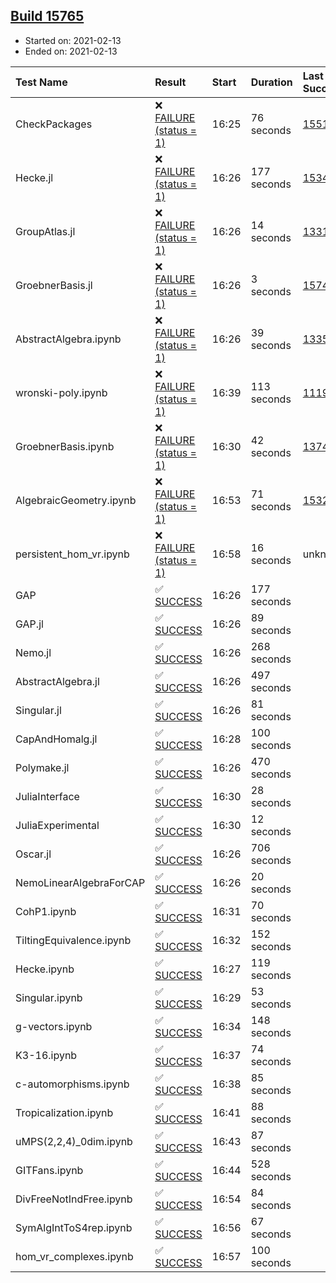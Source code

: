 ## [Build 15765](https://oscarci.mathematik.uni-kl.de/job/oscar/15765/)

* Started on: 2021-02-13
* Ended on: 2021-02-13

| Test Name    | Result | Start | Duration | Last Success | First Failure |
|:-------------|:-------|:------|:---------|:-------------|:--------------|
| CheckPackages | ❌ [FAILURE (status = 1)](https://oscarci.mathematik.uni-kl.de/job/oscar/15765/artifact/logs/build-15765/CheckPackages.log) | 16:25 | 76 seconds | [15514](https://oscarci.mathematik.uni-kl.de/job/oscar/15514/) | [15515](https://oscarci.mathematik.uni-kl.de/job/oscar/15515/) |
| Hecke.jl | ❌ [FAILURE (status = 1)](https://oscarci.mathematik.uni-kl.de/job/oscar/15765/artifact/logs/build-15765/Hecke.jl.log) | 16:26 | 177 seconds | [15344](https://oscarci.mathematik.uni-kl.de/job/oscar/15344/) | [15348](https://oscarci.mathematik.uni-kl.de/job/oscar/15348/) |
| GroupAtlas.jl | ❌ [FAILURE (status = 1)](https://oscarci.mathematik.uni-kl.de/job/oscar/15765/artifact/logs/build-15765/GroupAtlas.jl.log) | 16:26 | 14 seconds | [13311](https://oscarci.mathematik.uni-kl.de/job/oscar/13311/) | [13312](https://oscarci.mathematik.uni-kl.de/job/oscar/13312/) |
| GroebnerBasis.jl | ❌ [FAILURE (status = 1)](https://oscarci.mathematik.uni-kl.de/job/oscar/15765/artifact/logs/build-15765/GroebnerBasis.jl.log) | 16:26 | 3 seconds | [15745](https://oscarci.mathematik.uni-kl.de/job/oscar/15745/) | [15746](https://oscarci.mathematik.uni-kl.de/job/oscar/15746/) |
| AbstractAlgebra.ipynb | ❌ [FAILURE (status = 1)](https://oscarci.mathematik.uni-kl.de/job/oscar/15765/artifact/logs/build-15765/AbstractAlgebra.ipynb.log) | 16:26 | 39 seconds | [13355](https://oscarci.mathematik.uni-kl.de/job/oscar/13355/) | [13356](https://oscarci.mathematik.uni-kl.de/job/oscar/13356/) |
| wronski-poly.ipynb | ❌ [FAILURE (status = 1)](https://oscarci.mathematik.uni-kl.de/job/oscar/15765/artifact/logs/build-15765/wronski-poly.ipynb.log) | 16:39 | 113 seconds | [11192](https://oscarci.mathematik.uni-kl.de/job/oscar/11192/) | [11193](https://oscarci.mathematik.uni-kl.de/job/oscar/11193/) |
| GroebnerBasis.ipynb | ❌ [FAILURE (status = 1)](https://oscarci.mathematik.uni-kl.de/job/oscar/15765/artifact/logs/build-15765/GroebnerBasis.ipynb.log) | 16:30 | 42 seconds | [13748](https://oscarci.mathematik.uni-kl.de/job/oscar/13748/) | [13749](https://oscarci.mathematik.uni-kl.de/job/oscar/13749/) |
| AlgebraicGeometry.ipynb | ❌ [FAILURE (status = 1)](https://oscarci.mathematik.uni-kl.de/job/oscar/15765/artifact/logs/build-15765/AlgebraicGeometry.ipynb.log) | 16:53 | 71 seconds | [15322](https://oscarci.mathematik.uni-kl.de/job/oscar/15322/) | [15323](https://oscarci.mathematik.uni-kl.de/job/oscar/15323/) |
| persistent_hom_vr.ipynb | ❌ [FAILURE (status = 1)](https://oscarci.mathematik.uni-kl.de/job/oscar/15765/artifact/logs/build-15765/persistent_hom_vr.ipynb.log) | 16:58 | 16 seconds | unknown | unknown |
| GAP | ✅ [SUCCESS](https://oscarci.mathematik.uni-kl.de/job/oscar/15765/artifact/logs/build-15765/GAP.log) | 16:26 | 177 seconds |  |  |
| GAP.jl | ✅ [SUCCESS](https://oscarci.mathematik.uni-kl.de/job/oscar/15765/artifact/logs/build-15765/GAP.jl.log) | 16:26 | 89 seconds |  |  |
| Nemo.jl | ✅ [SUCCESS](https://oscarci.mathematik.uni-kl.de/job/oscar/15765/artifact/logs/build-15765/Nemo.jl.log) | 16:26 | 268 seconds |  |  |
| AbstractAlgebra.jl | ✅ [SUCCESS](https://oscarci.mathematik.uni-kl.de/job/oscar/15765/artifact/logs/build-15765/AbstractAlgebra.jl.log) | 16:26 | 497 seconds |  |  |
| Singular.jl | ✅ [SUCCESS](https://oscarci.mathematik.uni-kl.de/job/oscar/15765/artifact/logs/build-15765/Singular.jl.log) | 16:26 | 81 seconds |  |  |
| CapAndHomalg.jl | ✅ [SUCCESS](https://oscarci.mathematik.uni-kl.de/job/oscar/15765/artifact/logs/build-15765/CapAndHomalg.jl.log) | 16:28 | 100 seconds |  |  |
| Polymake.jl | ✅ [SUCCESS](https://oscarci.mathematik.uni-kl.de/job/oscar/15765/artifact/logs/build-15765/Polymake.jl.log) | 16:26 | 470 seconds |  |  |
| JuliaInterface | ✅ [SUCCESS](https://oscarci.mathematik.uni-kl.de/job/oscar/15765/artifact/logs/build-15765/JuliaInterface.log) | 16:30 | 28 seconds |  |  |
| JuliaExperimental | ✅ [SUCCESS](https://oscarci.mathematik.uni-kl.de/job/oscar/15765/artifact/logs/build-15765/JuliaExperimental.log) | 16:30 | 12 seconds |  |  |
| Oscar.jl | ✅ [SUCCESS](https://oscarci.mathematik.uni-kl.de/job/oscar/15765/artifact/logs/build-15765/Oscar.jl.log) | 16:26 | 706 seconds |  |  |
| NemoLinearAlgebraForCAP | ✅ [SUCCESS](https://oscarci.mathematik.uni-kl.de/job/oscar/15765/artifact/logs/build-15765/NemoLinearAlgebraForCAP.log) | 16:26 | 20 seconds |  |  |
| CohP1.ipynb | ✅ [SUCCESS](https://oscarci.mathematik.uni-kl.de/job/oscar/15765/artifact/logs/build-15765/CohP1.ipynb.log) | 16:31 | 70 seconds |  |  |
| TiltingEquivalence.ipynb | ✅ [SUCCESS](https://oscarci.mathematik.uni-kl.de/job/oscar/15765/artifact/logs/build-15765/TiltingEquivalence.ipynb.log) | 16:32 | 152 seconds |  |  |
| Hecke.ipynb | ✅ [SUCCESS](https://oscarci.mathematik.uni-kl.de/job/oscar/15765/artifact/logs/build-15765/Hecke.ipynb.log) | 16:27 | 119 seconds |  |  |
| Singular.ipynb | ✅ [SUCCESS](https://oscarci.mathematik.uni-kl.de/job/oscar/15765/artifact/logs/build-15765/Singular.ipynb.log) | 16:29 | 53 seconds |  |  |
| g-vectors.ipynb | ✅ [SUCCESS](https://oscarci.mathematik.uni-kl.de/job/oscar/15765/artifact/logs/build-15765/g-vectors.ipynb.log) | 16:34 | 148 seconds |  |  |
| K3-16.ipynb | ✅ [SUCCESS](https://oscarci.mathematik.uni-kl.de/job/oscar/15765/artifact/logs/build-15765/K3-16.ipynb.log) | 16:37 | 74 seconds |  |  |
| c-automorphisms.ipynb | ✅ [SUCCESS](https://oscarci.mathematik.uni-kl.de/job/oscar/15765/artifact/logs/build-15765/c-automorphisms.ipynb.log) | 16:38 | 85 seconds |  |  |
| Tropicalization.ipynb | ✅ [SUCCESS](https://oscarci.mathematik.uni-kl.de/job/oscar/15765/artifact/logs/build-15765/Tropicalization.ipynb.log) | 16:41 | 88 seconds |  |  |
| uMPS(2,2,4)_0dim.ipynb | ✅ [SUCCESS](https://oscarci.mathematik.uni-kl.de/job/oscar/15765/artifact/logs/build-15765/uMPS-2-2-4-_0dim.ipynb.log) | 16:43 | 87 seconds |  |  |
| GITFans.ipynb | ✅ [SUCCESS](https://oscarci.mathematik.uni-kl.de/job/oscar/15765/artifact/logs/build-15765/GITFans.ipynb.log) | 16:44 | 528 seconds |  |  |
| DivFreeNotIndFree.ipynb | ✅ [SUCCESS](https://oscarci.mathematik.uni-kl.de/job/oscar/15765/artifact/logs/build-15765/DivFreeNotIndFree.ipynb.log) | 16:54 | 84 seconds |  |  |
| SymAlgIntToS4rep.ipynb | ✅ [SUCCESS](https://oscarci.mathematik.uni-kl.de/job/oscar/15765/artifact/logs/build-15765/SymAlgIntToS4rep.ipynb.log) | 16:56 | 67 seconds |  |  |
| hom_vr_complexes.ipynb | ✅ [SUCCESS](https://oscarci.mathematik.uni-kl.de/job/oscar/15765/artifact/logs/build-15765/hom_vr_complexes.ipynb.log) | 16:57 | 100 seconds |  |  |
